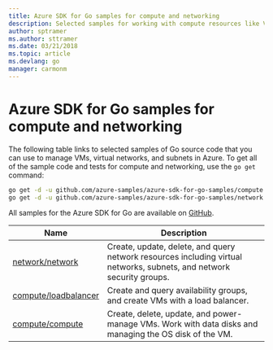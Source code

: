 ```yaml
---
title: Azure SDK for Go samples for compute and networking 
description: Selected samples for working with compute resources like VMs and virtual networks from the Azure SDK for Go.
author: sptramer
ms.author: sttramer
ms.date: 03/21/2018
ms.topic: article
ms.devlang: go
manager: carmonm
---
```


# Azure SDK for Go samples for compute and networking

The following table links to selected samples of Go source code that you can use to manage VMs, virtual networks, and subnets in Azure. To get all of the sample code and tests for compute and networking, use the `go get` command:

```bash
go get -d -u github.com/azure-samples/azure-sdk-for-go-samples/compute
go get -d -u github.com/azure-samples/azure-sdk-for-go-samples/network
```

All samples for the Azure SDK for Go are available on [GitHub](https://github.com/Azure-Samples/azure-sdk-for-go-samples).

| Name | Description |
|------|-------------|
| [network/network](https://github.com/Azure-Samples/azure-sdk-for-go-samples/blob/master/network/network.go) | Create, update, delete, and query network resources including virtual networks, subnets, and network security groups. |
| [compute/loadbalancer](https://github.com/Azure-Samples/azure-sdk-for-go-samples/blob/master/compute/loadbalancer.go) | Create and query availability groups, and create VMs with a load balancer. |
| [compute/compute](https://github.com/Azure-Samples/azure-sdk-for-go-samples/blob/master/compute/compute.go) | Create, delete, update, and power-manage VMs. Work with data disks and managing the OS disk of the VM. |